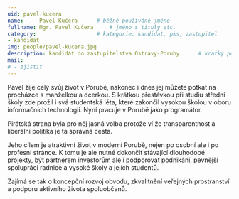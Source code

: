 ```yaml
---
uid: pavel.kucera
name:     Pavel Kučera  	# běžně používáné jméno
fullname: Mgr. Pavel Kučera  	# jméno s tituly etc.
category:                 	# kategorie: kandidat, pks, zastupitel
- kandidat 
img: people/pavel-kucera.jpg
description: kandidát do zastupitelstva Ostravy-Poruby   	# kratký popis, max 160 znaků
mail:
# - zjistit
---
```


Pavel žije celý svůj život v Porubě, nakonec i dnes jej můžete potkat na procházce s manželkou a dcerkou. S krátkou přestávkou při studiu střední školy zde prožil i svá studentská léta, které zakončil vysokou školou v oboru informačních technologií. Nyní pracuje v Porubě jako programátor.

Pirátská strana byla pro něj jasná volba protože ví že transparentnost a liberální politika je ta správná cesta. 

Jeho cílem je atraktivní život v moderní Porubě, nejen po osobní ale i po profesní stránce. K tomu je ale nutné dokončit stávající dlouhodobé projekty, být partnerem investorům ale i podporovat podnikání, pevnější spolupráci radnice a vysoké školy a jejích studentů.

Zajímá se tak o koncepční rozvoj obvodu, zkvalitnění veřejných prostranství a podporu aktivního života spoluobčanů.
